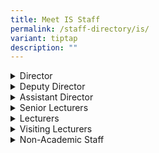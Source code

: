 ```yaml
---
title: Meet IS Staff
permalink: /staff-directory/is/
variant: tiptap
description: ""
---
```

<div data-type="detailGroup" class="isomer-accordion isomer-accordion-white">
<details class="isomer-details">
<summary>Director</summary>
<div data-type="detailsContent" class="isomer-details-content">
<p><a href="/director-mr-lai-kok-weng-lawrence/" rel="noopener noreferrer nofollow" target="_blank">Mr Lai Kok Weng, Lawrence</a>
</p>
</div>
</details>
<details class="isomer-details">
<summary>Deputy Director</summary>
<div data-type="detailsContent" class="isomer-details-content">
<p><a href="/deputy-director-ms-chong-claramae/" rel="noopener noreferrer nofollow" target="_blank">Ms Chong Claramae </a>
<br><a href="/deputy-director-ms-evelyn-ng-mui-khim/" rel="noopener noreferrer nofollow" target="_blank">Ms Evelyn Ng Mui Khim</a>
</p>
</div>
</details>
<details class="isomer-details">
<summary>Assistant Director</summary>
<div data-type="detailsContent" class="isomer-details-content">
<p><a href="/asst-dir-ms-chew-sandra/" rel="noopener noreferrer nofollow" target="_blank">Ms Chew Sandra</a> 
<br><a href="/asst-director-mr-kow-kok-sing/" rel="noopener noreferrer nofollow" target="_blank">Mr Kow Kok Sing</a>
</p>
</div>
</details>
<details class="isomer-details">
<summary>Senior Lecturers</summary>
<div data-type="detailsContent" class="isomer-details-content">
<p>Mr Chan Keen Len</p>
<p>Mr Chan Yoke Khiong</p>
<p>Mr Chow Kuo Ming, Jason</p>
<p>Ms Chew Jie Li, Jeanette</p>
<p>Mr Chua Kian Lye, Thomas</p>
<p>Mr Goh Choon Kiat, Kevin</p>
<p>Ms Hirata Yoko</p>
<p>Ms Khartini Bte Abdul Khalid</p>
<p>Ms Koh Weiting Jennifer</p>
<p>Mr Kuek Lee Hock, Laurence</p>
<p>Mr Lam Kah Mun, Max</p>
<p>Ms Lau Y​u Ching
<br>Ms Lee Huay Ling, Lynn
<br>Mrs Lim-Tan Kang Ling, Karen
<br>Mr Loh Wai Tuck
<br>Ms Lupton, Irene (Senior Education Specialist)
<br>Dr Noorashikin Abdul Rahman
<br>Mr Phan Kim Huat, Peter</p>
<p>Mr Phuah Wai Ann Adrian</p>
<p>Mr Ramesh Nathaneal Subramaniam</p>
<p>Ms Tan Lai Wan</p>
<p>Mr Tan Jit Hong, Samuel</p>
<p>Ms Tan Yam Hua Gertrude</p>
<p>Mrs Tan-Beng Mei Nah Juliet</p>
<p>Ms Thng Suat Ling, Stella</p>
<p>Ms Thorarajoo Elizabeth</p>
<p>Mr Wong Wing Kiong​​, Keith</p>
<p>Mr Yeo Chern Tat</p>
<p>Mr Yong Kam Seng</p>
<p>Mr Young Lung Dax (​​Senior Education Specialist)</p>
<p>Dr Yong Sin Kee,Gabriel</p>
</div>
</details>
<details class="isomer-details">
<summary>Lecturers</summary>
<div data-type="detailsContent" class="isomer-details-content">
<p>Mr Ang Kiam Huat Edmund</p>
<p>Mr Chen Hwei Min</p>
<p>Mr Cheung Kian Wah</p>
<p>Ms Chia Genny</p>
<p>Ms Khoo Hui En Eunice</p>
<p>Mr Hui Kah Seng</p>
<p>Mr Lai Khar Chun Camillus</p>
<p>Mr Lee Meng Hsien</p>
<p>Ms MaykalaVaane Narayanan</p>
<p>Ms Ng Kah Yee</p>
<p>Ms Ng Shu Chiu, Grace​​</p>
<p>Ms Ooi Chen Ni Pauline</p>
<p>Mr Ong Su Kit</p>
<p>Ms Tam Yee Tak, Hazel</p>
</div>
</details>
<details class="isomer-details">
<summary>Visiting Lecturers</summary>
<div data-type="detailsContent" class="isomer-details-content">
<p>Ms Eom Chan Mi Chloe</p>
<p>Mr Jeandin-Livet Kevin</p>
<p>Ms Tanaka Chishiho
<br>Mr Vogt Aaron</p>
</div>
</details>
<details class="isomer-details">
<summary>Non-Academic Staff</summary>
<div data-type="detailsContent" class="isomer-details-content">
<p>Ms Ong Hui Shi, Maisie</p>
<p>Ms Hasanah Bte Odit​</p>
<p>Mrs Lee-Tan Meow Leng</p>
<p>Mr Lim Chee Hei</p>
<p>Ms Maria Bte Buang</p>
<p>Mr Mohamed Imran Muniff</p>
<p>Mr Ng Woon Liam William</p>
<p>Ms Seto-Ng Beng Kiang</p>
<p>Mr Tan Siow Peng</p>
<p>Mr Yeo Say Boon
<br>Ms Ng Wan Chieh</p>
</div>
</details>
</div>
<p></p>